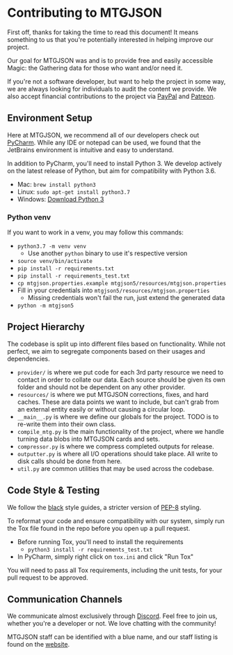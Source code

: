 # Contributing to MTGJSON

First off, thanks for taking the time to read this document! It means something to us that you're potentially interested in helping improve our project.

Our goal for MTGJSON was and is to provide free and easily accessible Magic: the Gathering data for those who want and/or need it.

If you're not a software developer, but want to help the project in some way, we are always looking for individuals to audit the content we provide. We also accept financial contributions to the project via [PayPal](https://www.paypal.me/zachhalpern) and [Patreon](https://patreon.com/mtgjson).

## Environment Setup

Here at MTGJSON, we recommend all of our developers check out [PyCharm](https://jetbrains.com/pycharm/). While any IDE or notepad can be used, we found that the JetBrains environment is intuitive and easy to understand.

In addition to PyCharm, you'll need to install Python 3. We develop actively on the latest release of Python, but aim for compatibility with Python 3.6.

- Mac: `brew install python3`
- Linux: `sudo apt-get install python3.7`
- Windows: [Download Python 3](https://www.python.org/downloads/)

### Python venv

If you want to work in a venv, you may follow this commands:
* `python3.7 -m venv venv`
  * Use another `python` binary to use it's respective version
* `source venv/bin/activate`
* `pip install -r requirements.txt`
* `pip install -r requirements_test.txt`
* `cp mtgjson.properties.example mtgjson5/resources/mtgjson.properties`
* Fill in your credentials into `mtgjson5/resources/mtgjson.properties`
  * Missing credentials won't fail the run, just extend the generated data
* `python -m mtgjson5`

## Project Hierarchy
The codebase is split up into different files based on functionality. While not perfect, we aim to segregate components based on their usages and dependencies.

- `provider/`  is where we put code for each 3rd party resource we need to contact in order to collate our data. Each source should be given its own folder and should not be dependent on any other provider.
- `resources/` is where we put MTGJSON corrections, fixes, and hard caches. These are data points we want to include, but can't grab from an external entity easily or without causing a circular loop.
- `__main__.py` is where we define our globals for the project. TODO is to re-write them into their own class.
- `compile_mtg.py` is the main functionality of the project, where we handle turning data blobs into MTGJSON cards and sets.
- `compressor.py` is where we compress completed outputs for release.
- `outputter.py` is where all I/O operations should take place. All write to disk calls should be done from here.
- `util.py` are common utilities that may be used across the codebase.

## Code Style & Testing

We follow the [black](https://pypi.org/project/black/) style guides, a stricter version of [PEP-8](https://www.python.org/dev/peps/pep-0008/) styling.

To reformat your code and ensure compatibility with our system, simply run the Tox file found in the repo before you open up a pull request.
- Before running Tox, you'll need to install the requirements
    - `python3 install -r requirements_test.txt`
- In PyCharm, simply right click on `tox.ini` and click "Run Tox"

You will need to pass all Tox requirements, including the unit tests, for your pull request to be approved.

## Communication Channels

We communicate almost exclusively through [Discord](https://mtgjson.com/discord). Feel free to join us, whether you're a developer or not. We love chatting with the community!

MTGJSON staff can be identified with a blue name, and our staff listing is found on the [website](https://mtgjson.com/).
